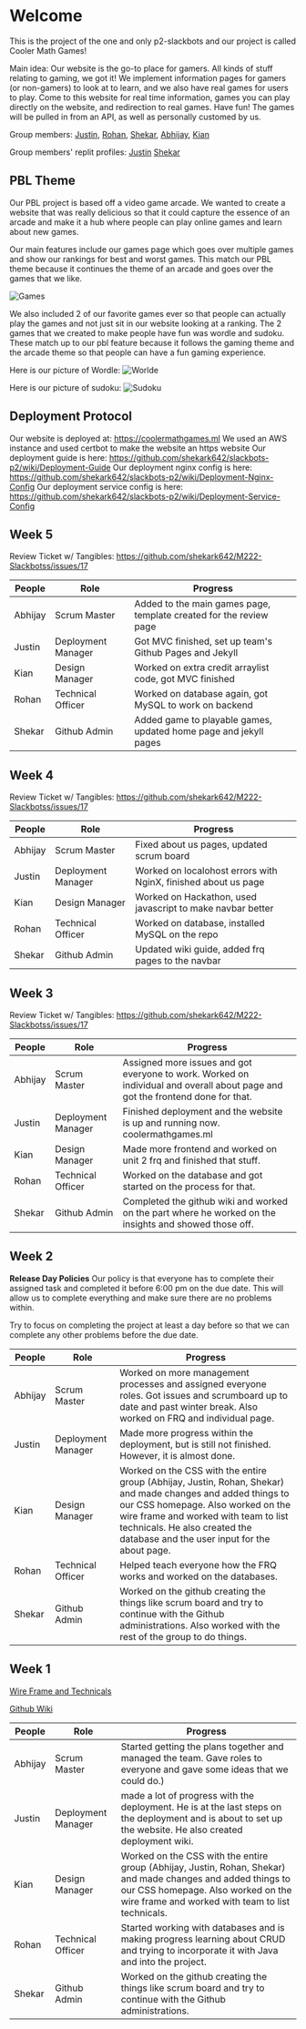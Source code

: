 # Welcome
This is the project of the one and only p2-slackbots and our project is called Cooler Math Games!

Main idea: Our website is the go-to place for gamers. All kinds of stuff relating to gaming, we got it! We implement information pages for gamers (or non-gamers) to look at to learn, and we also have real games for users to play. Come to this website for real time information, games you can play directly on the website, and redirection to real games. Have fun!
The games will be pulled in from an API, as well as personally customed by us.

Group members: [Justin](https://github.com/jli615), [Rohan](https://github.com/RohanKoshy), [Shekar](https://github.com/shekark642), [Abhijay](https://github.com/Dubshott), [Kian](https://github.com/Uhpachee)

Group members' replit profiles: [Justin](https://replit.com/@JustinLi38) [Shekar](https://replit.com/@shekark642) 


## PBL Theme
Our PBL project is based off a video game arcade. We wanted to create a website that was really delicious so that it could capture the essence of an arcade and make it a hub where people can play online games and learn about new games. 

Our main features include our games page which goes over multiple games and show our rankings for best and worst games. This match our PBL theme because it continues the theme of an arcade and goes over the games that we like. 

![Games](https://github.com/shekark642/slackbots-p2/blob/master/src/main/resources/static/images/Games.jpg)

We also included 2 of our favorite games ever so that people can actually play the games and not just sit in our website looking at a ranking. The 2 games that we created to make people have fun was wordle and sudoku. These match up to our pbl feature because it follows the gaming theme and the arcade theme so that people can have a fun gaming experience. 

Here is our picture of Wordle: ![Worlde](https://github.com/shekark642/slackbots-p2/blob/master/src/main/resources/static/images/Sudoku.jpg)

Here is our picture of sudoku: ![Sudoku](https://github.com/shekark642/slackbots-p2/blob/master/src/main/resources/static/images/Wordle.jpg)

## Deployment Protocol

Our website is deployed at: https://coolermathgames.ml
We used an AWS instance and used certbot to make the website an https website
Our deployment guide is here: https://github.com/shekark642/slackbots-p2/wiki/Deployment-Guide
Our deployment nginx config is here: https://github.com/shekark642/slackbots-p2/wiki/Deployment-Nginx-Config
Our deployment service config is here: https://github.com/shekark642/slackbots-p2/wiki/Deployment-Service-Config


## Week 5

Review Ticket w/ Tangibles: https://github.com/shekark642/M222-Slackbotss/issues/17

People | Role | Progress |
-------------  | -------------- | -------------- |
Abhijay  | Scrum Master | Added to the main games page, template created for the review page |
Justin   | Deployment Manager | Got MVC finished, set up team's Github Pages and Jekyll |
Kian   | Design Manager | Worked on extra credit arraylist code, got MVC finished |
Rohan   | Technical Officer | Worked on database again, got MySQL to work on backend |
Shekar   | Github Admin | Added game to playable games, updated home page and jekyll pages |

## Week 4

Review Ticket w/ Tangibles: https://github.com/shekark642/M222-Slackbotss/issues/17

People | Role | Progress |
-------------  | -------------- | -------------- |
Abhijay  | Scrum Master | Fixed about us pages, updated scrum board |
Justin   | Deployment Manager | Worked on localohost errors with NginX, finished about us page |
Kian   | Design Manager | Worked on Hackathon, used javascript to make navbar better |
Rohan   | Technical Officer | Worked on database, installed MySQL on the repo |
Shekar   | Github Admin | Updated wiki guide, added frq pages to the navbar |



## Week 3

Review Ticket w/ Tangibles: https://github.com/shekark642/M222-Slackbotss/issues/17

People | Role | Progress |
-------------  | -------------- | -------------- |
Abhijay  | Scrum Master | Assigned more issues and got everyone to work. Worked on individual and overall about page and got the frontend done for that. |
Justin   | Deployment Manager |  Finished deployment and the website is up and running now. coolermathgames.ml |
Kian   | Design Manager | Made more frontend and worked on unit 2 frq and finished that stuff. |
Rohan   | Technical Officer | Worked on the database and got started on the process for that. |
Shekar   | Github Admin | Completed the github wiki and worked on the part where he worked on the insights and showed those off. |

## Week 2

**Release Day Policies**
Our policy is that everyone has to complete their assigned task and completed it before 6:00 pm on the due date. This will allow us to complete everything and make sure there are no problems within.

Try to focus on completing the project at least a day before so that we can complete any other problems before the due date.

People | Role | Progress |
-------------  | -------------- | -------------- |
Abhijay  | Scrum Master | Worked on more management processes and assigned everyone roles. Got issues and scrumboard up to date and past winter break. Also worked on FRQ and individual page. |
Justin   | Deployment Manager |  Made more progress within the deployment, but is still not finished. However, it is almost done. |
Kian   | Design Manager | Worked on the CSS with the entire group (Abhijay, Justin, Rohan, Shekar) and made changes and added things to our CSS homepage. Also worked on the wire frame and worked with team to list technicals. He also created the database and the user input for the about page. |
Rohan   | Technical Officer | Helped teach everyone how the FRQ works and worked on the databases. |
Shekar   | Github Admin | Worked on the github creating the things like scrum board and try to continue with the Github administrations. Also worked with the rest of the group to do things. |


## Week 1
[Wire Frame and Technicals](https://docs.google.com/document/d/1XlId0IyD8Gumsi1YGHI7pKbQUzD0qgsNyxq4Hsggdw4/edit?usp=sharing)

[Github Wiki](https://github.com/shekark642/M222--slackbots/wiki)

People | Role | Progress |
-------------  | -------------- | -------------- |
Abhijay  | Scrum Master | Started getting the plans together and managed the team. Gave roles to everyone and gave some ideas that we could do.) |
Justin   | Deployment Manager |  made a lot of progress with the deployment. He is at the last steps on the deployment and is about to set up the website. He also created deployment wiki. |
Kian   | Design Manager | Worked on the CSS with the entire group (Abhijay, Justin, Rohan, Shekar) and made changes and added things to our CSS homepage. Also worked on the wire frame and worked with team to list technicals. |
Rohan   | Technical Officer | Started working with databases and is making progress learning about CRUD and trying to incorporate it with Java and into the project. |
Shekar   | Github Admin | Worked on the github creating the things like scrum board and try to continue with the Github administrations.  |
